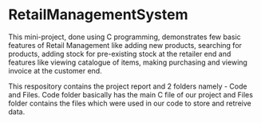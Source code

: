 # RetailManagementSystem

This mini-project, done using C programming, demonstrates few basic features of Retail Management like adding new products, searching for products, adding stock for pre-existing stock at the retailer end and features like viewing catalogue of items, making purchasing and viewing invoice at the customer end.

This respository contains the project report and 2 folders namely - Code and Files. Code folder basically has the main C file of our project and Files folder contains the files which were used in our code to store and retreive data.
